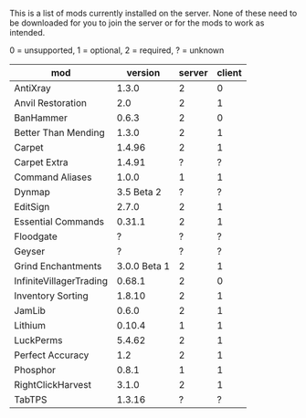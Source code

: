 This is a list of mods currently installed on the server. None of these need to be downloaded for you to join the server or for the mods to work as intended.

0 = unsupported, 1 = optional, 2 = required, ? = unknown

| mod | version | server | client |
| --- | --- | --- | --- |
| AntiXray | 1.3.0 | 2 | 0 |
| Anvil Restoration | 2.0 | 2 | 1 |
| BanHammer | 0.6.3 | 2 | 0 |
| Better Than Mending | 1.3.0 | 2 | 1 |
| Carpet | 1.4.96 | 2 | 1 |
| Carpet Extra | 1.4.91 | ? | ? |
| Command Aliases | 1.0.0 | 1 | 1 |
| Dynmap | 3.5 Beta 2 | ? | ? |
| EditSign | 2.7.0 | 2 | 1 |
| Essential Commands | 0.31.1 | 2 | 1 |
| Floodgate | ? | ? | ? |
| Geyser | ? | ? | ? |
| Grind Enchantments |  3.0.0 Beta 1 | 2 | 1 |
| InfiniteVillagerTrading |  0.68.1 | 2 | 0 |
| Inventory Sorting | 1.8.10 | 2 | 1 |
| JamLib | 0.6.0 | 2 | 1 |
| Lithium | 0.10.4 | 1 | 1 |
| LuckPerms | 5.4.62 | 2 | 1 |
| Perfect Accuracy | 1.2 | 2 | 1 |
| Phosphor | 0.8.1 | 1 | 1 |
| RightClickHarvest | 3.1.0 | 2 | 1 |
| TabTPS | 1.3.16 | ? | ? |
